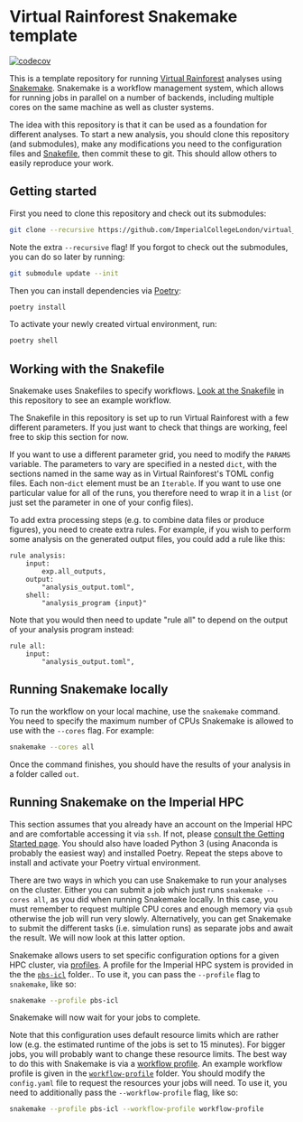 # Virtual Rainforest Snakemake template

[![codecov](https://codecov.io/gh/ImperialCollegeLondon/virtual_rainforest_snakemake_template/graph/badge.svg?token=BN2Y4SE4W0)](https://codecov.io/gh/ImperialCollegeLondon/virtual_rainforest_snakemake_template)

This is a template repository for running [Virtual Rainforest] analyses using
[Snakemake]. Snakemake is a workflow management system, which allows for running jobs in
parallel on a number of backends, including multiple cores on the same machine as well
as cluster systems.

The idea with this repository is that it can be used as a foundation for different
analyses. To start a new analysis, you should clone this repository (and submodules),
make any modifications you need to the configuration files and [Snakefile], then commit
these to git. This should allow others to easily reproduce your work.

## Getting started

First you need to clone this repository and check out its submodules:

```sh
git clone --recursive https://github.com/ImperialCollegeLondon/virtual_rainforest_snakemake_template.git
```

Note the extra `--recursive` flag! If you forgot to check out the submodules, you can do
so later by running:

```sh
git submodule update --init
```

Then you can install dependencies via [Poetry]:

```sh
poetry install
```

To activate your newly created virtual environment, run:

```sh
poetry shell
```

## Working with the Snakefile

Snakemake uses Snakefiles to specify workflows. [Look at the Snakefile] in this
repository to see an example workflow.

The Snakefile in this repository is set up to run Virtual Rainforest with a few
different parameters. If you just want to check that things are working, feel free to
skip this section for now.

If you want to use a different parameter grid, you need to modify the `PARAMS` variable.
The parameters to vary are specified in a nested `dict`, with the sections named in the
same way as in Virtual Rainforest's TOML config files. Each non-`dict` element must be
an `Iterable`. If you want to use one particular value for all of the runs, you
therefore need to wrap it in a `list` (or just set the parameter in one of your config
files).

To add extra processing steps (e.g. to combine data files or produce figures), you
need to create extra rules. For example, if you wish to perform some analysis on the
generated output files, you could add a rule like this:

```snakemake
rule analysis:
    input:
        exp.all_outputs,
    output:
        "analysis_output.toml",
    shell:
        "analysis_program {input}"
```

Note that you would then need to update "rule all" to depend on the output of your
analysis program instead:

```snakemake
rule all:
    input:
        "analysis_output.toml",
```

## Running Snakemake locally

To run the workflow on your local machine, use the `snakemake` command. You need to
specify the maximum number of CPUs Snakemake is allowed to use with the `--cores` flag.
For example:

```sh
snakemake --cores all
```

Once the command finishes, you should have the results of your analysis in a folder
called `out`.

## Running Snakemake on the Imperial HPC

This section assumes that you already have an account on the Imperial HPC and are
comfortable accessing it via `ssh`. If not, please [consult the Getting Started page].
You should also have loaded Python 3 (using Anaconda is probably the easiest way) and
installed Poetry. Repeat the steps above to install and activate your Poetry virtual
environment.

There are two ways in which you can use Snakemake to run your analyses on the cluster.
Either you can submit a job which just runs `snakemake --cores all`, as you did when
running Snakemake locally. In this case, you must remember to request multiple CPU cores
and enough memory via `qsub` otherwise the job will run very slowly. Alternatively, you
can get Snakemake to submit the different tasks (i.e. simulation runs) as separate jobs
and await the result. We will now look at this latter option.

Snakemake allows users to set specific configuration options for a given HPC cluster,
via [profiles]. A profile for the Imperial HPC system is provided in the the [`pbs-icl`]
folder.. To use it, you can pass the `--profile` flag to `snakemake`, like so:

```sh
snakemake --profile pbs-icl
```

Snakemake will now wait for your jobs to complete.

Note that this configuration uses default resource limits which are rather low (e.g. the
estimated runtime of the jobs is set to 15 minutes). For bigger jobs, you will probably
want to change these resource limits. The best way to do this with Snakemake is via a
[workflow profile]. An example workflow profile is given in the [`workflow-profile`]
folder. You should modify the `config.yaml` file to request the resources your jobs will
need. To use it, you need to additionally pass the `--workflow-profile` flag, like so:

```sh
snakemake --profile pbs-icl --workflow-profile workflow-profile
```

[consult the Getting Started Page]: https://wiki.imperial.ac.uk/display/HPC/Getting+started
[Look at the Snakefile]: ./Snakefile
[`pbs-icl`]: ./pbs-icl
[Poetry]: https://python-poetry.org/
[profiles]: https://snakemake.readthedocs.io/en/stable/executing/cli.html#profiles
[Snakefile]: ./Snakefile
[Snakemake]: https://snakemake.readthedocs.io/en/stable/
[Virtual Rainforest]: https://github.com/ImperialCollegeLondon/virtual_rainforest
[workflow profile]: https://snakemake.readthedocs.io/en/stable/executing/cli.html#profiles
[`workflow-profile`]: ./workflow-profile
